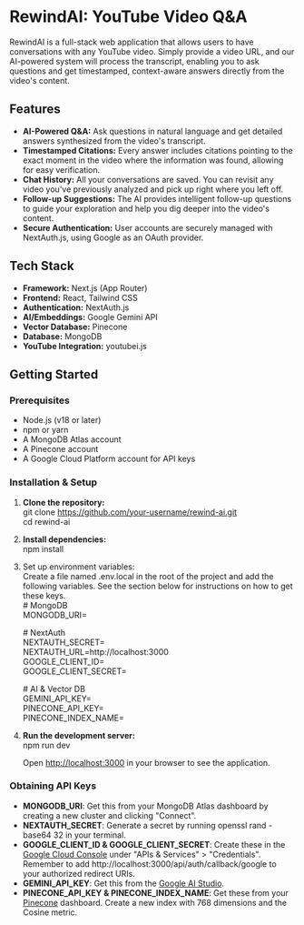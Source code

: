 # **RewindAI: YouTube Video Q\&A**

RewindAI is a full-stack web application that allows users to have conversations with any YouTube video. Simply provide a video URL, and our AI-powered system will process the transcript, enabling you to ask questions and get timestamped, context-aware answers directly from the video's content.

## **Features**

* **AI-Powered Q\&A:** Ask questions in natural language and get detailed answers synthesized from the video's transcript.  
* **Timestamped Citations:** Every answer includes citations pointing to the exact moment in the video where the information was found, allowing for easy verification.  
* **Chat History:** All your conversations are saved. You can revisit any video you've previously analyzed and pick up right where you left off.  
* **Follow-up Suggestions:** The AI provides intelligent follow-up questions to guide your exploration and help you dig deeper into the video's content.  
* **Secure Authentication:** User accounts are securely managed with NextAuth.js, using Google as an OAuth provider.

## **Tech Stack**

* **Framework:** Next.js (App Router)  
* **Frontend:** React, Tailwind CSS  
* **Authentication:** NextAuth.js  
* **AI/Embeddings:** Google Gemini API  
* **Vector Database:** Pinecone  
* **Database:** MongoDB  
* **YouTube Integration:** youtubei.js

## **Getting Started**

### **Prerequisites**

* Node.js (v18 or later)  
* npm or yarn  
* A MongoDB Atlas account  
* A Pinecone account  
* A Google Cloud Platform account for API keys

### **Installation & Setup**

1. **Clone the repository:**  
   git clone https://github.com/your-username/rewind-ai.git  
   cd rewind-ai

2. **Install dependencies:**  
   npm install

3. Set up environment variables:  
   Create a file named .env.local in the root of the project and add the following variables. See the section below for instructions on how to get these keys.  
   \# MongoDB  
   MONGODB\_URI=

   \# NextAuth  
   NEXTAUTH\_SECRET=  
   NEXTAUTH\_URL=http://localhost:3000  
   GOOGLE\_CLIENT\_ID=  
   GOOGLE\_CLIENT\_SECRET=

   \# AI & Vector DB  
   GEMINI\_API\_KEY=  
   PINECONE\_API\_KEY=  
   PINECONE\_INDEX\_NAME=

4. **Run the development server:**  
   npm run dev

   Open [http://localhost:3000](https://www.google.com/search?q=http://localhost:3000) in your browser to see the application.

### **Obtaining API Keys**

* **MONGODB\_URI**: Get this from your MongoDB Atlas dashboard by creating a new cluster and clicking "Connect".  
* **NEXTAUTH\_SECRET**: Generate a secret by running openssl rand \-base64 32 in your terminal.  
* **GOOGLE\_CLIENT\_ID & GOOGLE\_CLIENT\_SECRET**: Create these in the [Google Cloud Console](https://console.cloud.google.com/) under "APIs & Services" \> "Credentials". Remember to add http://localhost:3000/api/auth/callback/google to your authorized redirect URIs.  
* **GEMINI\_API\_KEY**: Get this from the [Google AI Studio](https://aistudio.google.com/).  
* **PINECONE\_API\_KEY & PINECONE\_INDEX\_NAME**: Get these from your [Pinecone](https://www.pinecone.io/) dashboard. Create a new index with 768 dimensions and the Cosine metric.
